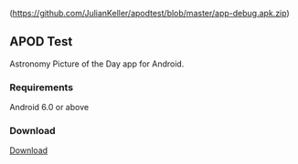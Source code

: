 (https://github.com/JulianKeller/apodtest/blob/master/app-debug.apk.zip)
## APOD Test

Astronomy Picture of the Day app for Android.

### Requirements
Android 6.0 or above

### Download
[Download](https://github.com/JulianKeller/apodtest/blob/master/app-debug.apk)

